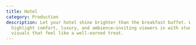 ```yaml
---
title: Hotel
category: Production
description: Let your hotel shine brighter than the breakfast buffet. We
  highlight comfort, luxury, and ambience—inviting viewers in with stunning
  visuals that feel like a well-earned treat.
---
```


